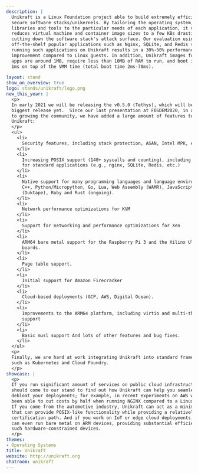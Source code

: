 ```yaml
---
description: |
  Unikraft is a Linux Foundation project able to build extremely efficient and
  secure software stacks/unikernels. By tailoring the operating system,
  libraries and tools to the particular needs of each application, it vastly
  reduces virtual machine and container image sizes to a few KBs drastically
  cutting down the software stack's attack surface. Our evaluation using
  off-the-shelf popular applications such as Nginx, SQLite, and Redis shows that
  running such applications on Unikraft results in a 30%-50% performance
  improvement compared to Linux guests. In addition, Unikraft images for these
  apps are around 1MB, require less than 10MB of RAM to run, and boot in around
  1ms on top of the VMM time (total boot time 2ms-70ms).
  
layout: stand
show_on_overview: true
logo: stands/unikraft/logo.png
new_this_year: |
  <p>
  In early 2021 we will be releasing the v0.5.0 (Tethys), which will be our
  biggest release yet.  Since our last presentation at FOSDEM2020, in addition
  to growing the community, we have added a large amount of features to
  Unikraft:
  </p>
  <ul>
    <li>
      Security features, including stack protection, ASAN, Intel MPK, etc.
    </li>
    <li>
      Increasing POSIX support (140+ syscalls and counting), including support
      for standard applications (e.g., nginx, SQLite, Redis, etc.)
    </li>
    <li>
      Native support for many programming languages and language environments:
      C++, Python/Micropython, Go, Lua, Web Assembly (WAMR), JavaScript
      (Duktape), Ruby and Rust (ongoing).
    </li>
    <li>
      Network performance optimizations for KVM
    </li>
    <li>
      Support for networking and performance optimizations for Xen
    </li>
    <li>
      ARM64 bare metal support for the Raspberry Pi 3 and the Xilinx Ultra96-v2
      boards.
    </li>
    <li>
      Page table support.
    </li>
    <li>
      Initial support for Amazon Firecracker
    </li>
    <li>
      Cloud-based deployments (GCP, AWS, Digital Ocean).
    </li>
    <li>
      Improvements to the ARM64 platform, including virtio and multi-thread
      support
    </li>
    <li>
      Basic musl support And lots of other features and bug fixes. 
    </li>
  </ul>
  <p>
  Finally, we are hard at work integrating Unikraft into standard frameworks
  such as Kubernetes and Cloud Foundry.
  </p>
showcase: |
  <p>
  If you run significant amount of services on public cloud infrastructure, you
  should come to our stand to find out how Unikraft can help you seamlessly
  debloat your deployments; for example, in recent experiments on AWS we have
  been able to cut costs by half when running NGINX compared to a Linux image.
  If you come from the automotive industry, Unikraft can act as a minimal guest
  that can provide POSIX-like functionality while providing a relatively cheap
  certification path. And if you work on IoT or edge cloud deployments, Unikraft
  can even run bare metal on ARM devices, providing substantial efficiency on
  such hardware-constrained devices. 
  </p>
themes:
- Operating Systems
title: Unikraft
website: http://unikraft.org
chatroom: unikraft
---
```

